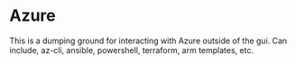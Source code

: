 # Azure
This is a dumping ground for interacting with Azure outside of the gui. Can include, az-cli, ansible, powershell, terraform, arm templates, etc.
